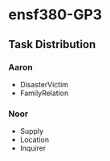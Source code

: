 # ensf380-GP3
## Task Distribution
### Aaron
- DisasterVictim
- FamilyRelation
### Noor
- Supply
- Location
- Inquirer
